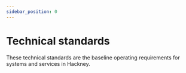 ```yaml
---
sidebar_position: 0
---
```

# Technical standards

These technical standards are the baseline operating requirements for systems and services in Hackney.
